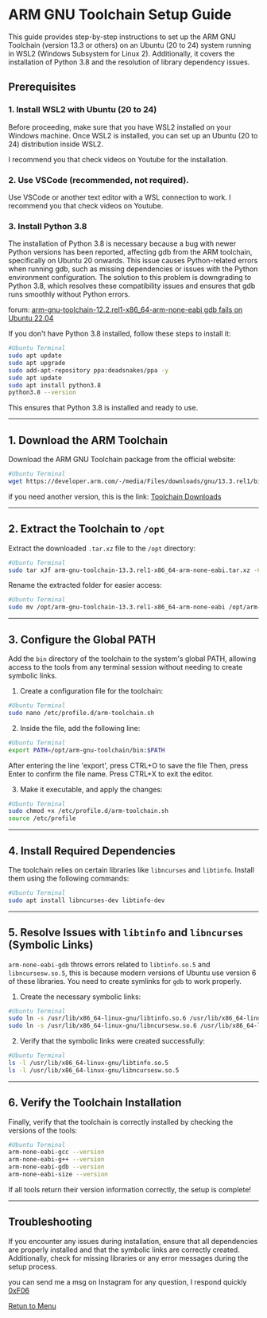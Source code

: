 
# ARM GNU Toolchain Setup Guide

This guide provides step-by-step instructions to set up the ARM GNU Toolchain (version 13.3 or others) on an Ubuntu (20 to 24) system running in WSL2 (Windows Subsystem for Linux 2). Additionally, it covers the installation of Python 3.8 and the resolution of library dependency issues.

## Prerequisites

### 1. Install WSL2 with Ubuntu (20 to 24)

Before proceeding, make sure that you have WSL2 installed on your Windows machine. Once WSL2 is installed, you can set up an Ubuntu (20 to 24) distribution inside WSL2.

I recommend you that check videos on Youtube for the installation.

### 2. Use VSCode (recommended, not required).
Use VSCode or another text editor with a WSL connection to work. I recommend you that check videos on Youtube.

### 3. Install Python 3.8

The installation of Python 3.8 is necessary because a bug with newer Python versions has been reported, affecting gdb from the ARM toolchain, specifically on Ubuntu 20 onwards. This issue causes Python-related errors when running gdb, such as missing dependencies or issues with the Python environment configuration. The solution to this problem is downgrading to Python 3.8, which resolves these compatibility issues and ensures that gdb runs smoothly without Python errors.

forum: [arm-gnu-toolchain-12.2.rel1-x86_64-arm-none-eabi gdb fails on Ubuntu 22.04](https://community.arm.com/support-forums/f/compilers-and-libraries-forum/53996/arm-gnu-toolchain-12-2-rel1-x86_64-arm-none-eabi-gdb-fails-on-ubuntu-22-04/180229#180229)

If you don't have Python 3.8 installed, follow these steps to install it:

```bash
#Ubuntu Terminal
sudo apt update
sudo apt upgrade
sudo add-apt-repository ppa:deadsnakes/ppa -y
sudo apt update
sudo apt install python3.8
python3.8 --version
```

This ensures that Python 3.8 is installed and ready to use.

---

## 1. Download the ARM Toolchain

Download the ARM GNU Toolchain package from the official website:

```bash
#Ubuntu Terminal
wget https://developer.arm.com/-/media/Files/downloads/gnu/13.3.rel1/binrel/arm-gnu-toolchain-13.3.rel1-x86_64-arm-none-eabi.tar.xz
```

if you need another version, this is the link: [Toolchain Downloads](https://developer.arm.com/downloads/-/arm-gnu-toolchain-downloads)

---

## 2. Extract the Toolchain to `/opt`

Extract the downloaded `.tar.xz` file to the `/opt` directory:

```bash
#Ubuntu Terminal
sudo tar xJf arm-gnu-toolchain-13.3.rel1-x86_64-arm-none-eabi.tar.xz -C /opt/
```

Rename the extracted folder for easier access:

```bash
#Ubuntu Terminal
sudo mv /opt/arm-gnu-toolchain-13.3.rel1-x86_64-arm-none-eabi /opt/arm-gnu-toolchain
```

---

## 3. Configure the Global PATH

Add the `bin` directory of the toolchain to the system's global PATH, allowing access to the tools from any terminal session without needing to create symbolic links.

1. Create a configuration file for the toolchain:

```bash
#Ubuntu Terminal
sudo nano /etc/profile.d/arm-toolchain.sh
```

2. Inside the file, add the following line:

```bash
#Ubuntu Terminal
export PATH=/opt/arm-gnu-toolchain/bin:$PATH
```

After entering the line 'export', press CTRL+O to save the file Then, press Enter to confirm the file name. Press CTRL+X to exit the editor.

3. Make it executable, and apply the changes:

```bash
#Ubuntu Terminal
sudo chmod +x /etc/profile.d/arm-toolchain.sh
source /etc/profile
```

---

## 4. Install Required Dependencies

The toolchain relies on certain libraries like `libncurses` and `libtinfo`. Install them using the following commands:

```bash
#Ubuntu Terminal
sudo apt install libncurses-dev libtinfo-dev
```

---

## 5. Resolve Issues with `libtinfo` and `libncurses` (Symbolic Links)

`arm-none-eabi-gdb` throws errors related to `libtinfo.so.5` and `libncursesw.so.5`, this is because modern versions of Ubuntu use version 6 of these libraries. You need to create symlinks for `gdb` to work properly.

1. Create the necessary symbolic links:

```bash
#Ubuntu Terminal
sudo ln -s /usr/lib/x86_64-linux-gnu/libtinfo.so.6 /usr/lib/x86_64-linux-gnu/libtinfo.so.5
sudo ln -s /usr/lib/x86_64-linux-gnu/libncursesw.so.6 /usr/lib/x86_64-linux-gnu/libncursesw.so.5
```

2. Verify that the symbolic links were created successfully:

```bash
#Ubuntu Terminal
ls -l /usr/lib/x86_64-linux-gnu/libtinfo.so.5
ls -l /usr/lib/x86_64-linux-gnu/libncursesw.so.5
```

---

## 6. Verify the Toolchain Installation

Finally, verify that the toolchain is correctly installed by checking the versions of the tools:

```bash
#Ubuntu Terminal
arm-none-eabi-gcc --version
arm-none-eabi-g++ --version
arm-none-eabi-gdb --version
arm-none-eabi-size --version
```

If all tools return their version information correctly, the setup is complete!

---

## Troubleshooting

If you encounter any issues during installation, ensure that all dependencies are properly installed and that the symbolic links are correctly created. Additionally, check for missing libraries or any error messages during the setup process.

you can send me a msg on Instagram for any question, I respond quickly [0xF06](https://www.instagram.com/0xf06/)

[Retun to Menu](https://github.com/janieblas/STM32F446E_whitout_stm32CubeIDE/blob/rework_setup/000_SETUP_ENVIRONMENT/README.md)
